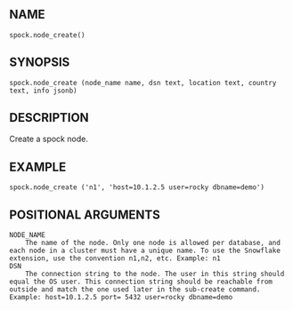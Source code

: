 ## NAME

`spock.node_create()`

## SYNOPSIS

`spock.node_create (node_name name, dsn text, location text, country text, info jsonb)`
 
## DESCRIPTION

Create a spock node. 

## EXAMPLE 

`spock.node_create ('n1', 'host=10.1.2.5 user=rocky dbname=demo')`
 
## POSITIONAL ARGUMENTS
    NODE_NAME
        The name of the node. Only one node is allowed per database, and each node in a cluster must have a unique name. To use the Snowflake extension, use the convention n1,n2, etc. Example: n1
    DSN
        The connection string to the node. The user in this string should equal the OS user. This connection string should be reachable from outside and match the one used later in the sub-create command. Example: host=10.1.2.5 port= 5432 user=rocky dbname=demo
